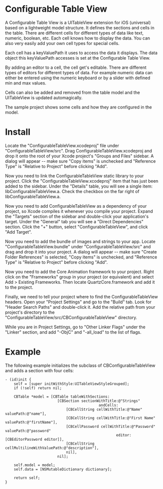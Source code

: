 Configurable Table View
=======================

A Configurable Table View is a UITableView extension for iOS (universal) based on a lightweight model structure. It defines the sections and cells in the table. There are different cells for different types of data like text, numeric, boolean, etc. Each cell knows how to display the data. You can also very easily add your own cell types for special cells. 

Each cell has a keyValuePath it uses to access the data it displays. The data object this keyValuePath accesses is set at the Configurable Table View.

By adding an editor to a cell, the cell get's editable. There are different types of editors for different types of data. For example numeric data can either be entered using the numeric keyboard or by a slider with defined min and max values.

Cells can also be added and removed from the table model and the UITableView is updated automagically.

The sample project shows some cells and how they are configured in the model.


Install
=======

Locate the "ConfigurableTableView.xcodeproj" file under "ConfigurableTableView/src". Drag ConfigurableTableView.xcodeproj and drop it onto the root of your Xcode project's "Groups and Files" sidebar. A dialog will appear -- make sure "Copy items" is unchecked and "Reference Type" is "Relative to Project" before clicking "Add".

Now you need to link the ConfigurableTableView static library to your project. Click the "ConfigurableTableView.xcodeproj" item that has just been added to the sidebar. Under the "Details" table, you will see a single item: libConfigurableTableView.a. Check the checkbox on the far right of libConfigurableTableView.a.

Now you need to add ConfigurableTableView as a dependency of your project, so Xcode compiles it whenever you compile your project. Expand the "Targets" section of the sidebar and double-click your application's target. Under the "General" tab you will see a "Direct Dependencies" section. Click the "+" button, select "ConfigurableTableView", and click "Add Target".

Now you need to add the bundle of images and strings to your app. Locate "ConfigurableTableView.bundle" under "ConfigurableTableView/src" and drag and drop it into your project. A dialog will appear -- make sure "Create Folder References" is selected, "Copy items" is unchecked, and "Reference Type" is "Relative to Project" before clicking "Add". 

Now you need to add the Core Animation framework to your project. Right click on the "Frameworks" group in your project (or equivalent) and select Add > Existing Frameworks. Then locate QuartzCore.framework and add it to the project.

Finally, we need to tell your project where to find the ConfigurableTableView headers. Open your "Project Settings" and go to the "Build" tab. Look for "Header Search Paths" and double-click it. Add the relative path from your project's directory to the "ConfigurableTableView/src/CBConfigurableTableView" directory.

While you are in Project Settings, go to "Other Linker Flags" under the "Linker" section, and add "-ObjC" and "-all_load" to the list of flags.


Example
=======

The following example initializes the subclass of CBConfigurableTableView and adds a section with four cells:

	- (id)init {
	    self = [super initWithStyle:UITableViewStyleGrouped];
	    if (!self) return nil;
	
	    CBTable *model = [CBTable tableWithSections:
							[CBSection sectionWithTitle:@"Strings"
											   andCells:
								[CBCellString cellWithTitle:@"Name" valuePath:@"name"],
								[CBCellString cellWithTitle:@"First Name" valuePath:@"firstName"],
								[CBCellPassword cellWithTitle:@"Password" valuePath:@"password" 
													   editor:[CBEditorPassword editor]],
								[CBCellString cellMultilineWithValuePath:@"description"],
								nil],
							nil];
					         
	    self.model = model;
	    self.data = [NSMutableDictionary dictionary];
	        
	    return self;
	}